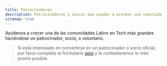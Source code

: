 ```yaml
---
title: Patrocinadores
description: Patrocinadores y socios que ayudan a proveer una comunidad inclusiva.
sitemap: true
---
```


Ayúdenos a crecer una de las comunidades Latinx en Tech más grandes haciéndose un patrocinador, socio, o voluntario.

> Si está interesado en convertirse en un patrocinador o socio oficial, por favor complete el formulario [aqui](https://techqueria.org/en/support-us) y le contestaremos lo más pronto posible.
